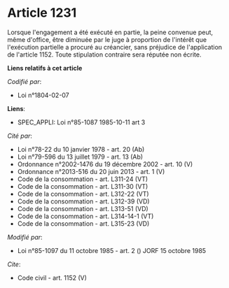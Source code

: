 # Article 1231

Lorsque l'engagement a été exécuté en partie, la peine convenue peut, même d'office, être diminuée par le juge à proportion
de l'intérêt que l'exécution partielle a procuré au créancier, sans préjudice de l'application de l'article 1152. Toute
stipulation contraire sera réputée non écrite.

**Liens relatifs à cet article**

_Codifié par_:

  - Loi n°1804-02-07

**Liens**:

  - SPEC_APPLI: Loi n°85-1087 1985-10-11 art 3

_Cité par_:

  - Loi n°78-22 du 10 janvier 1978 - art. 20 (Ab)
  - Loi n°79-596 du 13 juillet 1979 - art. 13 (Ab)
  - Ordonnance n°2002-1476 du 19 décembre 2002 - art. 10 (V)
  - Ordonnance n°2013-516 du 20 juin 2013 - art. 1 (V)
  - Code de la consommation - art. L311-24 (VT)
  - Code de la consommation - art. L311-30 (VT)
  - Code de la consommation - art. L312-22 (VT)
  - Code de la consommation - art. L312-39 (VD)
  - Code de la consommation - art. L313-51 (VD)
  - Code de la consommation - art. L314-14-1 (VT)
  - Code de la consommation - art. L315-23 (VD)

_Modifié par_:

  - Loi n°85-1097 du 11 octobre 1985 - art. 2 () JORF 15 octobre 1985

_Cite_:

  - Code civil - art. 1152 (V)
